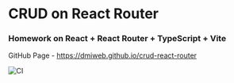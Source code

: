 # CRUD on React Router
### Homework on React + React Router + TypeScript + Vite

GitHub Page - https://dmiweb.github.io/crud-react-router

![CI](https://github.com/dmiweb/crud-react-router/actions/workflows/web.yml/badge.svg)
